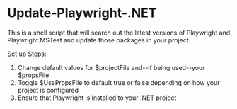 # Update-Playwright-.NET
This is a shell script that will search out the latest versions of Playwright and Playwright.MSTest and update those packages in your project

Set up Steps:
1. Change default values for $projectFile and--if being used--your $propsFile
2. Toggle $UsePropsFile to default true or false depending on how your project is configured
3. Ensure that Playwright is installed to your .NET project

